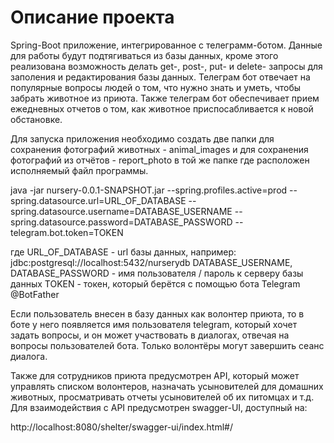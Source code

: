 # Описание проекта

Spring-Boot приложение, интегрированное с телеграмм-ботом.  Данные для работы будут подтягиваться из базы данных, кроме этого реализована возможность делать get-, post-, put- и delete- запросы 
для заполения и редактирования базы данных. Телеграм бот отвечает на популярные вопросы людей о том, что нужно знать и уметь, чтобы забрать животное из приюта. Также телеграм 
бот обеспечивает прием ежедневных отчетов о том, как животное приспосабливается к новой обстановке.

Для запуска приложения необходимо создать две папки для сохранения фотографий животных - animal_images и для сохранения фотографий из отчётов - report_photo в той же папке где расположен исполняемый файл программы.

java -jar nursery-0.0.1-SNAPSHOT.jar --spring.profiles.active=prod --spring.datasource.url=URL_OF_DATABASE --spring.datasource.username=DATABASE_USERNAME --spring.datasource.password=DATABASE_PASSWORD --telegram.bot.token=TOKEN

где
URL_OF_DATABASE - url базы данных, например: jdbc:postgresql://localhost:5432/nurserydb 
DATABASE_USERNAME, DATABASE_PASSWORD - имя пользователя / пароль к серверу базы данных
TOKEN - токен, который берётся с помощью бота Telegram @BotFather

Если пользователь внесен в базу данных как волонтер приюта, то в боте у него появляется имя пользователя telegram, который хочет задать вопросы, и он может участвовать в диалогах, отвечая на вопросы пользователей бота.
Только волонтёры могут завершить сеанс диалога.

Также для сотрудников приюта предусмотрен API, который может управлять списком волонтеров, назначать усыновителей для домашних животных, просматривать отчеты усыновителей об их питомцах и т.д.
Для взаимодействия с API предусмотрен swagger-UI, доступный на:

http://localhost:8080/shelter/swagger-ui/index.html#/
